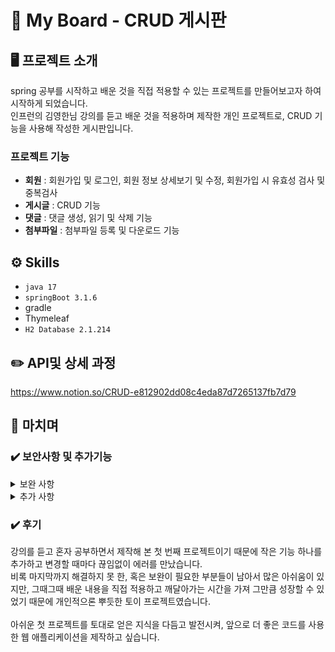 # 📌 My Board - CRUD 게시판
## 🖥️ 프로젝트 소개
spring 공부를 시작하고 배운 것을 직접 적용할 수 있는 프로젝트를 만들어보고자 하여 시작하게 되었습니다.<br>
인프런의 김영한님 강의를 듣고 배운 것을 적용하며 제작한 개인 프로젝트로, CRUD 기능을 사용해 작성한 게시판입니다.

### 프로젝트 기능
- **회원** : 회원가입 및 로그인, 회원 정보 상세보기 및 수정, 회원가입 시 유효성 검사 및 중복검사
- **게시글** : CRUD 기능
- **댓글** : 댓글 생성, 읽기 및 삭제 기능
- **첨부파일** : 첨부파일 등록 및 다운로드 기능 

## ⚙ Skills
- `java 17`
- `springBoot 3.1.6`
- gradle
- Thymeleaf
- `H2 Database 2.1.214`

## ✏️ API및 상세 과정
https://www.notion.so/CRUD-e812902dd08c4eda87d7265137fb7d79

## 📂 마치며
### ✔️ 보안사항 및 추가기능
<details>
    <summary>보완 사항</summary>
    <div markdown="1">
        <ul>
            <li>첨부파일 추가한 게시물의 수정 시, 기존의 첨부파일 불러오기</li>
            <li>첨부파일 추가한 게시물의 수정에서 새로운 파일을 업로드할 경우, 기존의 파일을 db에서 삭제하기</li>
        </ul>
    </div>
</details>

<details>
    <summary>추가 사항</summary>
    <div markdown="1">
        <ul>
            <li>페이징 기능 추가 </li>
            <li>조회수 기능 추가 </li>
            <li>비밀번호 변경 기능 추가 </li>
        </ul>
    </div>
</details>

### ✔️ 후기
강의를 듣고 혼자 공부하면서 제작해 본 첫 번째 프로젝트이기 때문에 작은 기능 하나를 추가하고 변경할 때마다 끊임없이 에러를 만났습니다.<br>
비록 마지막까지 해결하지 못 한, 혹은 보완이 필요한 부분들이 남아서 많은 아쉬움이 있지만, 그때그때 배운 내용을 직접 적용하고 깨달아가는 시간을 가져 그만큼 성장할 수 있었기 때문에 개인적으론 뿌듯한 토이 프로젝트였습니다.
<br> 
<br>
아쉬운 첫 프로젝트를 토대로 얻은 지식을 다듬고 발전시켜, 앞으로 더 좋은 코드를 사용한 웹 애플리케이션을 제작하고 싶습니다.
<br>
<br>
